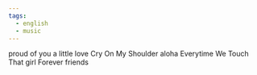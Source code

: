 ```yaml
---
tags:
  - english
  - music
---
```



proud of you
a little love
Cry On My Shoulder
aloha
Everytime We Touch
That girl
Forever friends